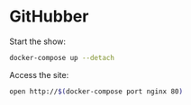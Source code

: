 # GitHubber

Start the show:

```sh
docker-compose up --detach
```

Access the site:

```sh
open http://$(docker-compose port nginx 80)
```

